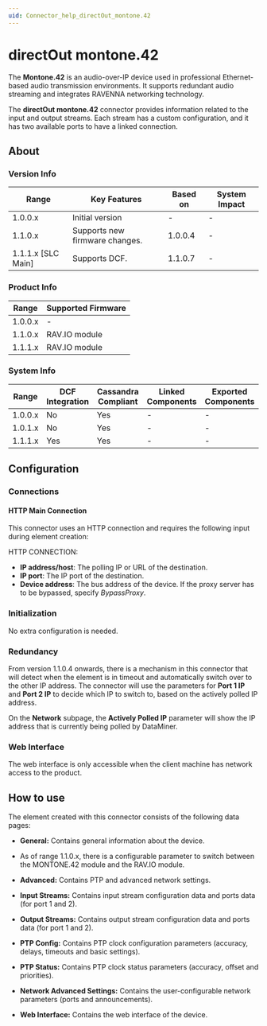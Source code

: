 ```yaml
---
uid: Connector_help_directOut_montone.42
---
```


# directOut montone.42

The **Montone.42** is an audio-over-IP device used in professional Ethernet-based audio transmission environments. It supports redundant audio streaming and integrates RAVENNA networking technology.

The **directOut montone.42** connector provides information related to the input and output streams. Each stream has a custom configuration, and it has two available ports to have a linked connection.

## About

### Version Info

| Range                | Key Features                   | Based on     | System Impact     |
|----------------------|--------------------------------|--------------|-------------------|
| 1.0.0.x              | Initial version                | -            | -                 |
| 1.1.0.x              | Supports new firmware changes. | 1.0.0.4      | -                 |
| 1.1.1.x [SLC Main]   | Supports DCF.                  | 1.1.0.7      | -                 |

### Product Info

| Range     | Supported Firmware     |
|-----------|------------------------|
| 1.0.0.x   | -                      |
| 1.1.0.x   | RAV.IO module          |
| 1.1.1.x   | RAV.IO module          |

### System Info

| Range     | DCF Integration     | Cassandra Compliant     | Linked Components     | Exported Components     |
|-----------|---------------------|-------------------------|-----------------------|-------------------------|
| 1.0.0.x   | No                  | Yes                     | -                     | -                       |
| 1.0.1.x   | No                  | Yes                     | -                     | -                       |
| 1.1.1.x   | Yes                 | Yes                     | -                     | -                       |

## Configuration

### Connections

#### HTTP Main Connection

This connector uses an HTTP connection and requires the following input during element creation:

HTTP CONNECTION:

- **IP address/host**: The polling IP or URL of the destination.
- **IP port**: The IP port of the destination.
- **Device address**: The bus address of the device. If the proxy server has to be bypassed, specify *BypassProxy*.

### Initialization

No extra configuration is needed.

### Redundancy

From version 1.1.0.4 onwards, there is a mechanism in this connector that will detect when the element is in timeout and automatically switch over to the other IP address. The connector will use the parameters for **Port 1 IP** and **Port 2 IP** to decide which IP to switch to, based on the actively polled IP address.

On the **Network** subpage, the **Actively Polled IP** parameter will show the IP address that is currently being polled by DataMiner.

### Web Interface

The web interface is only accessible when the client machine has network access to the product.

## How to use

The element created with this connector consists of the following data pages:

- **General:** Contains general information about the device.

- As of range 1.1.0.x, there is a configurable parameter to switch between the MONTONE.42 module and the RAV.IO module.

- **Advanced:** Contains PTP and advanced network settings.

- **Input Streams:** Contains input stream configuration data and ports data (for port 1 and 2).

- **Output Streams:** Contains output stream configuration data and ports data (for port 1 and 2).

- **PTP Config:** Contains PTP clock configuration parameters (accuracy, delays, timeouts and basic settings).

- **PTP Status:** Contains PTP clock status parameters (accuracy, offset and priorities).

- **Network Advanced Settings:** Contains the user-configurable network parameters (ports and announcements).

- **Web Interface:** Contains the web interface of the device.
